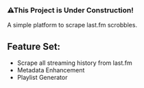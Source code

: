 ### ⚠This Project is Under Construction!
A simple platform to scrape last.fm scrobbles.

## Feature Set:
- Scrape all streaming history from last.fm
- Metadata Enhancement
- Playlist Generator
